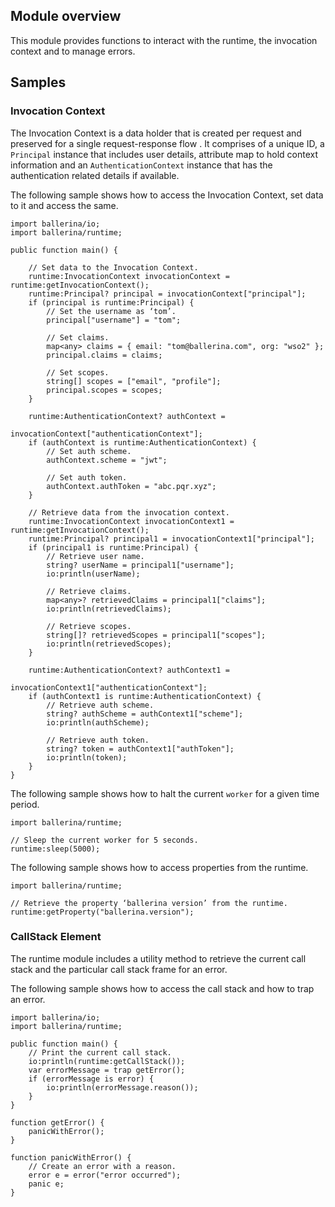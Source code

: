 ## Module overview

This module provides functions to interact with the runtime, the invocation context and to manage errors.

## Samples

### Invocation Context

The Invocation Context is a data holder that is created per request and preserved for a single request-response flow
. It comprises of a unique ID, a `Principal` instance that includes user details, attribute map to hold context
 information and an `AuthenticationContext` instance that has the authentication related details if available.

The following sample shows how to access the Invocation Context, set data to it and access the same.
```ballerina
import ballerina/io;
import ballerina/runtime;

public function main() {

    // Set data to the Invocation Context.
    runtime:InvocationContext invocationContext = runtime:getInvocationContext();
    runtime:Principal? principal = invocationContext["principal"];
    if (principal is runtime:Principal) {
        // Set the username as ‘tom’.
        principal["username"] = "tom";

        // Set claims.
        map<any> claims = { email: "tom@ballerina.com", org: "wso2" };
        principal.claims = claims;

        // Set scopes.
        string[] scopes = ["email", "profile"];
        principal.scopes = scopes;
    }

    runtime:AuthenticationContext? authContext = 
                            invocationContext["authenticationContext"];
    if (authContext is runtime:AuthenticationContext) {
        // Set auth scheme.
        authContext.scheme = "jwt";

        // Set auth token.
        authContext.authToken = "abc.pqr.xyz";
    }

    // Retrieve data from the invocation context.
    runtime:InvocationContext invocationContext1 = runtime:getInvocationContext();
    runtime:Principal? principal1 = invocationContext1["principal"];
    if (principal1 is runtime:Principal) {
        // Retrieve user name.
        string? userName = principal1["username"];
        io:println(userName);

        // Retrieve claims.
        map<any>? retrievedClaims = principal1["claims"];
        io:println(retrievedClaims);

        // Retrieve scopes.
        string[]? retrievedScopes = principal1["scopes"];
        io:println(retrievedScopes);
    }

    runtime:AuthenticationContext? authContext1 = 
                            invocationContext1["authenticationContext"];
    if (authContext1 is runtime:AuthenticationContext) {
        // Retrieve auth scheme.
        string? authScheme = authContext1["scheme"];
        io:println(authScheme);

        // Retrieve auth token.
        string? token = authContext1["authToken"];
        io:println(token);
    }
}
```

The following sample shows how to halt the current `worker` for a given time period.
```ballerina
import ballerina/runtime;

// Sleep the current worker for 5 seconds.
runtime:sleep(5000);
```

The following sample shows how to access properties from the runtime. 
```ballerina
import ballerina/runtime;

// Retrieve the property ‘ballerina version’ from the runtime.
runtime:getProperty("ballerina.version");
```

### CallStack Element

The runtime module includes a utility method to retrieve the current call stack and the particular call stack frame for
 an error. 

The following sample shows how to access the call stack and how to trap an error.

```ballerina
import ballerina/io;
import ballerina/runtime;

public function main() {
    // Print the current call stack.
    io:println(runtime:getCallStack());
    var errorMessage = trap getError();
    if (errorMessage is error) {
        io:println(errorMessage.reason());
    }
}

function getError() {
    panicWithError();
}

function panicWithError() {
    // Create an error with a reason.
    error e = error("error occurred");
    panic e;
}
```
